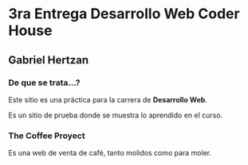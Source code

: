 # 3ra Entrega Desarrollo Web Coder House
## Gabriel Hertzan

### De que se trata...?

Este sitio es una práctica para la carrera de **Desarrollo Web**.

Es un sitio de prueba donde se muestra lo aprendido en el curso.

### The Coffee Proyect
Es una web de venta de café, tanto molidos como para moler.
